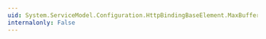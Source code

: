 ```yaml
---
uid: System.ServiceModel.Configuration.HttpBindingBaseElement.MaxBufferSize
internalonly: False
---
```


